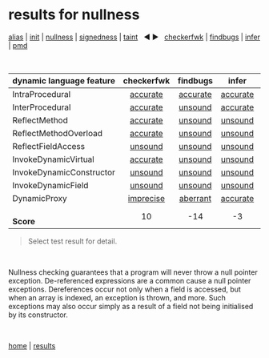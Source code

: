 # results for nullness

[alias](https://github.com/michaelemery/staticanalysis/blob/master/results/alias/README.md) | [init](https://github.com/michaelemery/staticanalysis/blob/master/results/init/README.md) | [nullness](https://github.com/michaelemery/staticanalysis/blob/master/results/nullness/README.md) | [signedness](https://github.com/michaelemery/staticanalysis/blob/master/results/signedness/README.md) | [taint](https://github.com/michaelemery/staticanalysis/blob/master/results/taint/README.md) &nbsp; &#x25c0; &#x25b6; &nbsp; [checkerfwk](https://github.com/michaelemery/staticanalysis/blob/master/results/tool/checkerframework.md) | [findbugs](https://github.com/michaelemery/staticanalysis/blob/master/results/tool/findbugs.md) | [infer](https://github.com/michaelemery/staticanalysis/blob/master/results/tool/infer.md) | [pmd](https://github.com/michaelemery/staticanalysis/blob/master/results/tool/pmd.md)

<br>

| dynamic language feature | checkerfwk | findbugs | infer | pmd | 
| --- | :---: | :---: | :---: | :---: |
| IntraProcedural | [accurate](https://github.com/michaelemery/staticanalysis/blob/master/results/nullness/checkerframework.md#IntraProcedural) | [accurate](https://github.com/michaelemery/staticanalysis/blob/master/results/nullness/findbugs.md#IntraProcedural) | [accurate](https://github.com/michaelemery/staticanalysis/blob/master/results/nullness/infer.md#IntraProcedural) | [accurate](https://github.com/michaelemery/staticanalysis/blob/master/results/nullness/pmd.md#IntraProcedural) |
| InterProcedural | [accurate](https://github.com/michaelemery/staticanalysis/blob/master/results/nullness/checkerframework.md#InterProcedural) | [unsound](https://github.com/michaelemery/staticanalysis/blob/master/results/nullness/findbugs.md#InterProcedural) | [accurate](https://github.com/michaelemery/staticanalysis/blob/master/results/nullness/infer.md#InterProcedural) | [unsound](https://github.com/michaelemery/staticanalysis/blob/master/results/nullness/pmd.md#InterProcedural) |
| ReflectMethod | [accurate](https://github.com/michaelemery/staticanalysis/blob/master/results/nullness/checkerframework.md#ReflectMethod) | [unsound](https://github.com/michaelemery/staticanalysis/blob/master/results/nullness/findbugs.md#ReflectMethod) | [unsound](https://github.com/michaelemery/staticanalysis/blob/master/results/nullness/infer.md#ReflectMethod) | [unsound](https://github.com/michaelemery/staticanalysis/blob/master/results/nullness/pmd.md#ReflectMethod) |
| ReflectMethodOverload | [accurate](https://github.com/michaelemery/staticanalysis/blob/master/results/nullness/checkerframework.md#ReflectMethodOverload) | [unsound](https://github.com/michaelemery/staticanalysis/blob/master/results/nullness/findbugs.md#ReflectMethodOverload) | [unsound](https://github.com/michaelemery/staticanalysis/blob/master/results/nullness/infer.md#ReflectMethodOverload) | [unsound](https://github.com/michaelemery/staticanalysis/blob/master/results/nullness/pmd.md#ReflectMethodOverload) |
| ReflectFieldAccess | [unsound](https://github.com/michaelemery/staticanalysis/blob/master/results/nullness/checkerframework.md#ReflectFieldAccess) | [unsound](https://github.com/michaelemery/staticanalysis/blob/master/results/nullness/findbugs.md#ReflectFieldAccess) | [unsound](https://github.com/michaelemery/staticanalysis/blob/master/results/nullness/infer.md#ReflectFieldAccess) | [unsound](https://github.com/michaelemery/staticanalysis/blob/master/results/nullness/pmd.md#ReflectFieldAccess) |
| InvokeDynamicVirtual | [accurate](https://github.com/michaelemery/staticanalysis/blob/master/results/nullness/checkerframework.md#InvokeDynamicVirtual) | [unsound](https://github.com/michaelemery/staticanalysis/blob/master/results/nullness/findbugs.md#InvokeDynamicVirtual) | [unsound](https://github.com/michaelemery/staticanalysis/blob/master/results/nullness/infer.md#InvokeDynamicVirtual) | [unsound](https://github.com/michaelemery/staticanalysis/blob/master/results/nullness/pmd.md#InvokeDynamicVirtual) |
| InvokeDynamicConstructor | [unsound](https://github.com/michaelemery/staticanalysis/blob/master/results/nullness/checkerframework.md#InvokeDynamicConstructor) | [unsound](https://github.com/michaelemery/staticanalysis/blob/master/results/nullness/findbugs.md#InvokeDynamicConstructor) | [unsound](https://github.com/michaelemery/staticanalysis/blob/master/results/nullness/infer.md#InvokeDynamicConstructor) | [unsound](https://github.com/michaelemery/staticanalysis/blob/master/results/nullness/pmd.md#InvokeDynamicConstructor) |
| InvokeDynamicField | [unsound](https://github.com/michaelemery/staticanalysis/blob/master/results/nullness/checkerframework.md#InvokeDynamicField) | [unsound](https://github.com/michaelemery/staticanalysis/blob/master/results/nullness/findbugs.md#InvokeDynamicField) | [unsound](https://github.com/michaelemery/staticanalysis/blob/master/results/nullness/infer.md#InvokeDynamicField) | [unsound](https://github.com/michaelemery/staticanalysis/blob/master/results/nullness/pmd.md#InvokeDynamicField) |
| DynamicProxy | [imprecise](https://github.com/michaelemery/staticanalysis/blob/master/results/nullness/checkerframework.md#DynamicProxy) | [aberrant](https://github.com/michaelemery/staticanalysis/blob/master/results/nullness/findbugs.md#DynamicProxy) | [accurate](https://github.com/michaelemery/staticanalysis/blob/master/results/nullness/infer.md#DynamicProxy) | [aberrant](https://github.com/michaelemery/staticanalysis/blob/master/results/nullness/pmd.md#DynamicProxy) |
| <br> **Score** | 10 | -14 | -3 | -14 |

> Select test result for detail.

<br>

Nullness checking guarantees that a program will never throw a null pointer exception. De-referenced expressions are a common cause a null pointer exceptions. Dereferences occur not only when a field is accessed, but when an array is indexed, an exception is thrown, and more. Such exceptions may also occur simply as a result of a field not being initialised by its constructor.

<br>

[home](https://github.com/michaelemery/staticanalysis) | [results](https://github.com/michaelemery/staticanalysis/blob/master/results/README.md)

